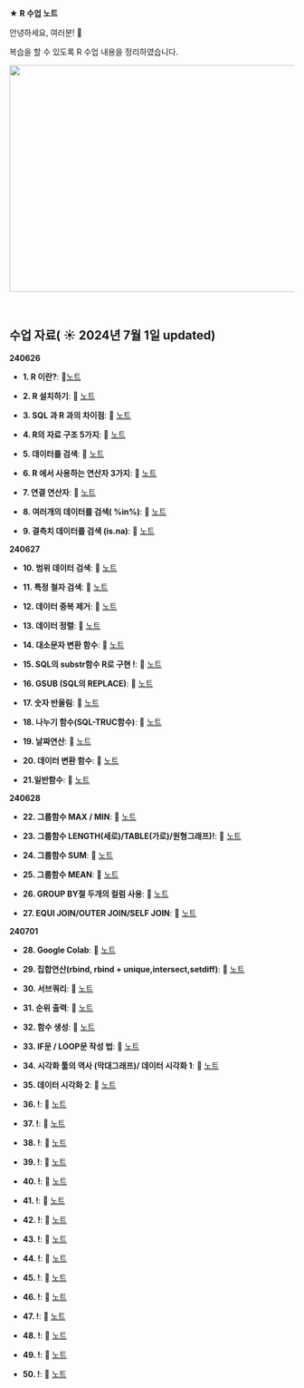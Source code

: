**★ R 수업 노트**

안녕하세요, 여러분!  🌟

복습을 할 수 있도록 R 수업 내용을 정리하였습니다.

<img src="https://github.com/chonny1210/chonny1210/blob/main/R%20%EA%B7%B8%EB%A6%BC.png" width="600" height="400">

&nbsp; 


## 수업 자료( ☀️ 2024년 7월 1일 updated)

**240626**

- **1. R 이란?**:  📄[노트](https://chonny1210.tistory.com/37)
  &nbsp;
  
- **2. R 설치하기**: 📄 [노트](https://chonny1210.tistory.com/38)

- **3. SQL 과 R 과의 차이점**: 📄 [노트](https://chonny1210.tistory.com/39?category=1175828)

- **4. R의 자료 구조 5가지**: 📄 [노트](https://chonny1210.tistory.com/40?category=1175828)

- **5. 데이터를 검색**: 📄 [노트](https://chonny1210.tistory.com/41?category=1175828)

- **6. R 에서 사용하는 연산자 3가지**: 📄 [노트](https://chonny1210.tistory.com/42?category=1175828)

- **7. 연결 연산자**: 📄 [노트](https://chonny1210.tistory.com/43)

- **8. 여러개의 데이터를 검색( %in%)**: 📄 [노트](https://chonny1210.tistory.com/44?category=1175828)

- **9. 결측치 데이터를 검색 (is.na)**: 📄 [노트](https://chonny1210.tistory.com/45)

**240627**

- **10. 범위 데이터 검색**: 📄 [노트](https://chonny1210.tistory.com/47)

- **11. 특정 철자 검색**: 📄 [노트](https://chonny1210.tistory.com/46)

- **12. 데이터 중복 제거**: 📄 [노트](https://chonny1210.tistory.com/49)
  
- **13. 데이터 정렬**: 📄 [노트](https://chonny1210.tistory.com/50)
  
- **14. 대소문자 변환 함수**: 📄 [노트](https://chonny1210.tistory.com/51)
  
- **15. SQL의 substr함수 R로 구현  !**: 📄 [노트](https://chonny1210.tistory.com/52)
  
- **16. GSUB (SQL의 REPLACE)**: 📄 [노트](https://chonny1210.tistory.com/53)
  
- **17. 숫자 반올림**: 📄 [노트](https://chonny1210.tistory.com/54)
  
- **18.  나누기 함수(SQL-TRUC함수)**: 📄 [노트](https://chonny1210.tistory.com/55)

- **19. 날짜연산**: 📄 [노트](https://chonny1210.tistory.com/56)

- **20. 데이터 변환 함수**: 📄 [노트](https://chonny1210.tistory.com/57)

- **21.일반함수**: 📄 [노트](https://chonny1210.tistory.com/58)

**240628**

- **22. 그룹함수 MAX / MIN**: 📄 [노트](https://chonny1210.tistory.com/59)

- **23. 그룹함수 LENGTH(세로)/TABLE(가로)/원형그래프)!**: 📄 [노트](https://chonny1210.tistory.com/60)

- **24. 그룹함수 SUM**: 📄 [노트](https://chonny1210.tistory.com/61)

- **25. 그룹함수 MEAN**: 📄 [노트](https://chonny1210.tistory.com/62)

- **26. GROUP BY절 두개의 컬럼 사용**: 📄 [노트](https://chonny1210.tistory.com/63)

- **27. EQUI JOIN/OUTER JOIN/SELF JOIN**: 📄 [노트](https://chonny1210.tistory.com/64)

**240701**

- **28. Google Colab**: 📄 [노트](https://chonny1210.tistory.com/65)

- **29. 집합연산(rbind, rbind + unique,intersect,setdiff)**: 📄 [노트](https://chonny1210.tistory.com/66)

- **30. 서브쿼리**: 📄 [노트](https://chonny1210.tistory.com/67)

- **31. 순위 출력**: 📄 [노트](https://chonny1210.tistory.com/68)

- **32. 함수 생성**: 📄 [노트](https://chonny1210.tistory.com/69)

- **33. IF문 / LOOP문 작성 법**: 📄 [노트](https://chonny1210.tistory.com/manage/posts/)

- **34. 시각화 툴의 역사 (막대그래프)/ 데이터 시각화 1**: 📄 [노트](https://chonny1210.tistory.com/71)

- **35. 데이터 시각화 2**: 📄 [노트](https://chonny1210.tistory.com/72)

- **36.  !**: 📄 [노트](h)

- **37.  !**: 📄 [노트](h)

- **38.  !**: 📄 [노트](h)

- **39.  !**: 📄 [노트](h)

- **40.  !**: 📄 [노트](h)

- **41.  !**: 📄 [노트](h)

- **42.  !**: 📄 [노트](h)

- **43.  !**: 📄 [노트](h)

- **44.  !**: 📄 [노트](h)

- **45.  !**: 📄 [노트](h)

- **46.  !**: 📄 [노트](h)

- **47.  !**: 📄 [노트](h)

- **48.  !**: 📄 [노트](h)

- **49.  !**: 📄 [노트](h)

- **50.  !**: 📄 [노트](h)

